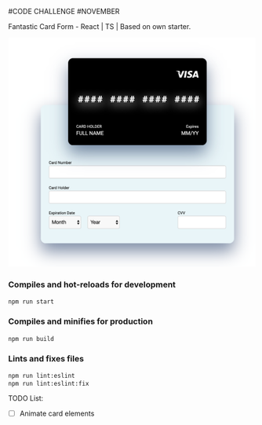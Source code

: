 #CODE CHALLENGE #NOVEMBER

Fantastic Card Form - React | TS |
Based on own starter.

![Image of Yaktocat](./demo.png)

### Compiles and hot-reloads for development
```
npm run start
```
### Compiles and minifies for production
```
npm run build
```
### Lints and fixes files
```
npm run lint:eslint
npm run lint:eslint:fix
```

TODO List:
- [ ] Animate card elements
